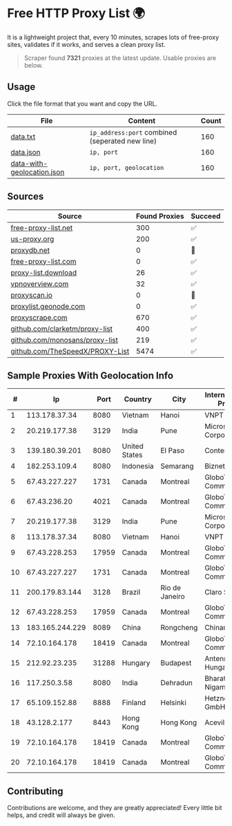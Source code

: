 
# Free HTTP Proxy List 🌍

It is a lightweight project that, every 10 minutes, scrapes lots of free-proxy sites, validates if it works, and serves a clean proxy list.


> Scraper found **7321** proxies at the latest update. Usable proxies are below.

## Usage

Click the file format that you want and copy the URL.


|File|Content|Count|
|----|-------|-----|
|[data.txt](https://raw.githubusercontent.com/themiralay/Proxy-List-World/master/data.txt)|`ip_address:port` combined (seperated new line)|160|
|[data.json](https://raw.githubusercontent.com/themiralay/Proxy-List-World/master/data.json)|`ip, port`|160|
|[data-with-geolocation.json](https://raw.githubusercontent.com/themiralay/Proxy-List-World/master/data-with-geolocation.json)|`ip, port, geolocation`|160|

## Sources

|Source|Found Proxies|Succeed|
|------|-------------|-------|
|[free-proxy-list.net](https://free-proxy-list.net)|300|✅|
|[us-proxy.org](https://www.us-proxy.org)|200|✅|
|[proxydb.net](http://proxydb.net)|0|🚫|
|[free-proxy-list.com](https://free-proxy-list.com/?page=&port=&type%5B%5D=http&type%5B%5D=https&up_time=0&search=Search)|0|✅|
|[proxy-list.download](https://www.proxy-list.download/HTTP)|26|✅|
|[vpnoverview.com](https://vpnoverview.com/privacy/anonymous-browsing/free-proxy-servers)|32|✅|
|[proxyscan.io](https://www.proxyscan.io)|0|🚫|
|[proxylist.geonode.com](https://proxylist.geonode.com/api/proxy-list?limit=300&page=1&sort_by=lastChecked&sort_type=desc&protocols=http,https)|0|✅|
|[proxyscrape.com](https://api.proxyscrape.com/v2/?request=displayproxies&protocol=http&timeout=10000&country=all&ssl=all&anonymity=all)|670|✅|
|[github.com/clarketm/proxy-list](https://raw.githubusercontent.com/clarketm/proxy-list/master/proxy-list-raw.txt)|400|✅|
|[github.com/monosans/proxy-list](https://raw.githubusercontent.com/monosans/proxy-list/main/proxies/http.txt)|219|✅|
|[github.com/TheSpeedX/PROXY-List](https://raw.githubusercontent.com/TheSpeedX/PROXY-List/master/http.txt)|5474|✅|


## Sample Proxies With Geolocation Info

|#|Ip|Port|Country|City|Internet Service Provider|
|-|--|----|-------|----|-------------------------|
|1|113.178.37.34|8080|Vietnam|Hanoi|VNPT|
|2|20.219.177.38|3129|India|Pune|Microsoft Corporation|
|3|139.180.39.201|8080|United States|El Paso|Conterra|
|4|182.253.109.4|8080|Indonesia|Semarang|Biznet Metronet|
|5|67.43.227.227|1731|Canada|Montreal|GloboTech Communications|
|6|67.43.236.20|4021|Canada|Montreal|GloboTech Communications|
|7|20.219.177.38|3129|India|Pune|Microsoft Corporation|
|8|113.178.37.34|8080|Vietnam|Hanoi|VNPT|
|9|67.43.228.253|17959|Canada|Montreal|GloboTech Communications|
|10|67.43.227.227|1731|Canada|Montreal|GloboTech Communications|
|11|200.179.83.144|3128|Brazil|Rio de Janeiro|Claro S.A.|
|12|67.43.228.253|17959|Canada|Montreal|GloboTech Communications|
|13|183.165.244.229|8089|China|Rongcheng|Chinanet|
|14|72.10.164.178|18419|Canada|Montreal|GloboTech Communications|
|15|212.92.23.235|31288|Hungary|Budapest|Antenna Hungaria|
|16|117.250.3.58|8080|India|Dehradun|Bharat Sanchar Nigam Ltd|
|17|65.109.152.88|8888|Finland|Helsinki|Hetzner Online GmbH|
|18|43.128.2.177|8443|Hong Kong|Hong Kong|Aceville Pte.ltd|
|19|72.10.164.178|18419|Canada|Montreal|GloboTech Communications|
|20|72.10.164.178|18419|Canada|Montreal|GloboTech Communications|



## Contributing

Contributions are welcome, and they are greatly appreciated! Every
little bit helps, and credit will always be given.

